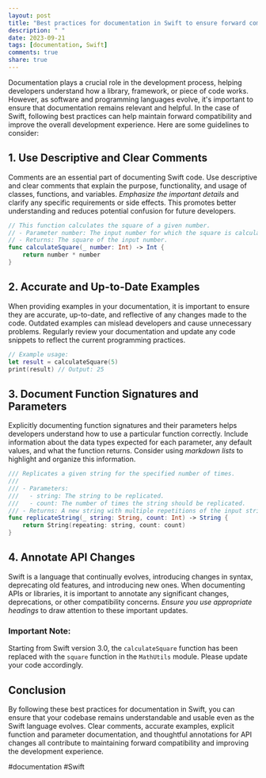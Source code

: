 ```yaml
---
layout: post
title: "Best practices for documentation in Swift to ensure forward compatibility"
description: " "
date: 2023-09-21
tags: [documentation, Swift]
comments: true
share: true
---
```


Documentation plays a crucial role in the development process, helping developers understand how a library, framework, or piece of code works. However, as software and programming languages evolve, it's important to ensure that documentation remains relevant and helpful. In the case of Swift, following best practices can help maintain forward compatibility and improve the overall development experience. Here are some guidelines to consider:

## 1. Use Descriptive and Clear Comments

Comments are an essential part of documenting Swift code. Use descriptive and clear comments that explain the purpose, functionality, and usage of classes, functions, and variables. *Emphasize the important details* and clarify any specific requirements or side effects. This promotes better understanding and reduces potential confusion for future developers.

```swift
// This function calculates the square of a given number.
// - Parameter number: The input number for which the square is calculated.
// - Returns: The square of the input number.
func calculateSquare(_ number: Int) -> Int {
    return number * number
}
```

## 2. Accurate and Up-to-Date Examples

When providing examples in your documentation, it is important to ensure they are accurate, up-to-date, and reflective of any changes made to the code. Outdated examples can mislead developers and cause unnecessary problems. Regularly review your documentation and update any code snippets to reflect the current programming practices.

```swift
// Example usage:
let result = calculateSquare(5)
print(result) // Output: 25
```

## 3. Document Function Signatures and Parameters

Explicitly documenting function signatures and their parameters helps developers understand how to use a particular function correctly. Include information about the data types expected for each parameter, any default values, and what the function returns. Consider using *markdown lists* to highlight and organize this information.

```swift
/// Replicates a given string for the specified number of times.
///
/// - Parameters:
///   - string: The string to be replicated.
///   - count: The number of times the string should be replicated.
/// - Returns: A new string with multiple repetitions of the input string.
func replicateString(_ string: String, count: Int) -> String {
    return String(repeating: string, count: count)
}
```

## 4. Annotate API Changes

Swift is a language that continually evolves, introducing changes in syntax, deprecating old features, and introducing new ones. When documenting APIs or libraries, it is important to annotate any significant changes, deprecations, or other compatibility concerns. *Ensure you use appropriate headings* to draw attention to these important updates.

### **Important Note:**
Starting from Swift version 3.0, the `calculateSquare` function has been replaced with the `square` function in the `MathUtils` module. Please update your code accordingly.

## Conclusion

By following these best practices for documentation in Swift, you can ensure that your codebase remains understandable and usable even as the Swift language evolves. Clear comments, accurate examples, explicit function and parameter documentation, and thoughtful annotations for API changes all contribute to maintaining forward compatibility and improving the development experience.

#documentation #Swift